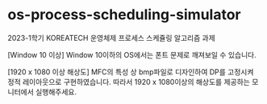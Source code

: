 # os-process-scheduling-simulator
2023-1학기 KOREATECH 운영체제 프로세스 스케쥴링 알고리즘 과제

[Window 10 이상] Window 10이하의 OS에서는 폰트 문제로 깨져보일 수 있습니다.

[1920 x 1080 이상 해상도] MFC의 특성 상 bmp파일로 디자인하여 DP를 고정시켜 정적 레이아웃으로 구현하였습니다. 따라서 1920 x 1080이상의 해상도를 제공하는 모니터에서 실행해주세요.
